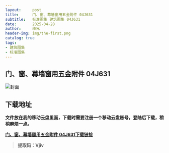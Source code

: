 ```yaml
---
layout:     post
title:      门、窗、幕墙窗用五金附件 04J631
subtitle:   标准图集 建筑图集 04J631
date:       2025-04-28
author:     峰兄
header-img: img/the-first.png
catalog: true
tags:
- 建筑图集
- 标准图集
---
```

## 门、窗、幕墙窗用五金附件 04J631
![封面](https://pic1.imgdb.cn/item/680e105f58cb8da5c8d047c0.png)

## 下载地址 ##
**文件放在我的移动云盘里面，下载时需要注册一个移动云盘账号，登陆后下载，稍稍麻烦一点。**  
  
[**门、窗、幕墙窗用五金附件 04J631下载链接**](https://caiyun.139.com/m/i?105CpAARS1sFE)

> **提取码：Vjiv**
